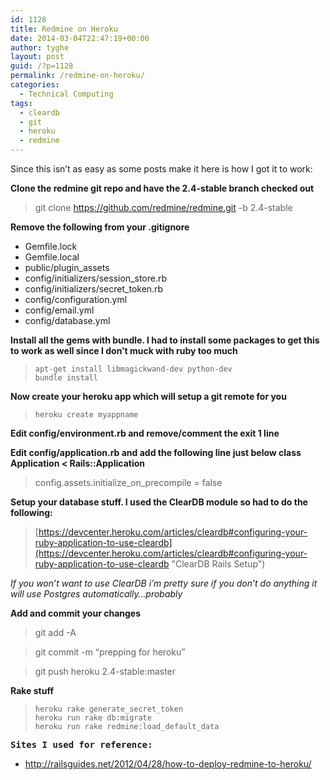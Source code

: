 ```yaml
---
id: 1128
title: Redmine on Heroku
date: 2014-03-04T22:47:19+00:00
author: tyghe
layout: post
guid: /?p=1128
permalink: /redmine-on-heroku/
categories:
  - Technical Computing
tags:
  - cleardb
  - git
  - heroku
  - redmine
---
```

Since this isn&#8217;t as easy as some posts make it here is how I got it to work:

<!--more-->

**Clone the redmine git repo and have the 2.4-stable branch checked out**

> git clone https://github.com/redmine/redmine.git -b 2.4-stable

**Remove the following from your .gitignore**

  * Gemfile.lock
  * Gemfile.local
  * public/plugin_assets
  * config/initializers/session_store.rb
  * config/initializers/secret_token.rb
  * config/configuration.yml
  * config/email.yml
  * config/database.yml

**Install all the gems with bundle. I had to install some packages to get this to work as well since I don&#8217;t muck with ruby too much**

>     apt-get install libmagickwand-dev python-dev
>     bundle install
>     

**Now create your heroku app which will setup a git remote for you**

>     heroku create myappname
>     

**Edit config/environment.rb and remove/comment the exit 1 line**

**Edit config/application.rb and add the following line just below class Application < Rails::Application**

> config.assets.initialize\_on\_precompile = false

**Setup your database stuff. I used the ClearDB module so had to do the following:**

> [https://devcenter.heroku.com/articles/cleardb#configuring-your-ruby-application-to-use-cleardb](https://devcenter.heroku.com/articles/cleardb#configuring-your-ruby-application-to-use-cleardb "ClearDB Rails Setup")

_If you won&#8217;t want to use ClearDB i&#8217;m pretty sure if you don&#8217;t do anything it will use Postgres automatically&#8230;probably_

**Add and commit your changes**

> git add -A
  
> git commit -m &#8220;prepping for heroku&#8221;
  
> git push heroku 2.4-stable:master

**Rake stuff**

>     heroku rake generate_secret_token
>     heroku run rake db:migrate
>     heroku run rake redmine:load_default_data

<pre><strong>Sites I used for reference:
</strong></pre>

  * <a href="http://railsguides.net/2012/04/28/how-to-deploy-redmine-to-heroku/" target="_blank"><span style="font-family: Consolas, Monaco, monospace;"><span style="font-size: 12px; line-height: 18px;">http://railsguides.net/2012/04/28/how-to-deploy-redmine-to-heroku/</span></span></a>
